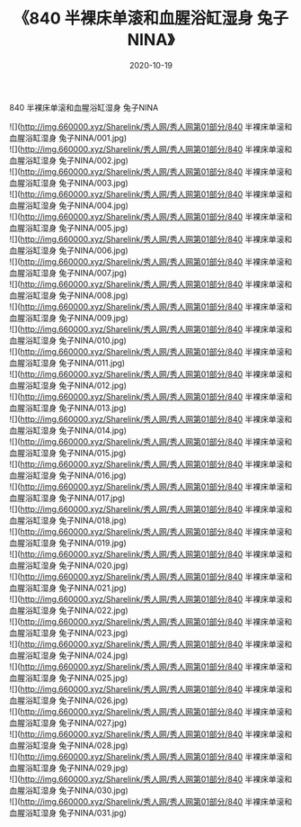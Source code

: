 ﻿---
layout: post
title:  《840 半裸床单滚和血腥浴缸湿身 兔子NINA》
date:   2020-10-19
img: http://img.660000.xyz/Sharelink/秀人网/秀人网第01部分/840 半裸床单滚和血腥浴缸湿身 兔子NINA/000.jpg
categories: [美女, 清纯, 唯美]
---

840 半裸床单滚和血腥浴缸湿身 兔子NINA

  ![](http://img.660000.xyz/Sharelink/秀人网/秀人网第01部分/840 半裸床单滚和血腥浴缸湿身 兔子NINA/001.jpg) <br> ![](http://img.660000.xyz/Sharelink/秀人网/秀人网第01部分/840 半裸床单滚和血腥浴缸湿身 兔子NINA/002.jpg) <br> ![](http://img.660000.xyz/Sharelink/秀人网/秀人网第01部分/840 半裸床单滚和血腥浴缸湿身 兔子NINA/003.jpg) <br> ![](http://img.660000.xyz/Sharelink/秀人网/秀人网第01部分/840 半裸床单滚和血腥浴缸湿身 兔子NINA/004.jpg) <br> ![](http://img.660000.xyz/Sharelink/秀人网/秀人网第01部分/840 半裸床单滚和血腥浴缸湿身 兔子NINA/005.jpg) <br> ![](http://img.660000.xyz/Sharelink/秀人网/秀人网第01部分/840 半裸床单滚和血腥浴缸湿身 兔子NINA/006.jpg) <br> ![](http://img.660000.xyz/Sharelink/秀人网/秀人网第01部分/840 半裸床单滚和血腥浴缸湿身 兔子NINA/007.jpg) <br> ![](http://img.660000.xyz/Sharelink/秀人网/秀人网第01部分/840 半裸床单滚和血腥浴缸湿身 兔子NINA/008.jpg) <br> ![](http://img.660000.xyz/Sharelink/秀人网/秀人网第01部分/840 半裸床单滚和血腥浴缸湿身 兔子NINA/009.jpg) <br> ![](http://img.660000.xyz/Sharelink/秀人网/秀人网第01部分/840 半裸床单滚和血腥浴缸湿身 兔子NINA/010.jpg) <br> ![](http://img.660000.xyz/Sharelink/秀人网/秀人网第01部分/840 半裸床单滚和血腥浴缸湿身 兔子NINA/011.jpg) <br> ![](http://img.660000.xyz/Sharelink/秀人网/秀人网第01部分/840 半裸床单滚和血腥浴缸湿身 兔子NINA/012.jpg) <br> ![](http://img.660000.xyz/Sharelink/秀人网/秀人网第01部分/840 半裸床单滚和血腥浴缸湿身 兔子NINA/013.jpg) <br> ![](http://img.660000.xyz/Sharelink/秀人网/秀人网第01部分/840 半裸床单滚和血腥浴缸湿身 兔子NINA/014.jpg) <br> ![](http://img.660000.xyz/Sharelink/秀人网/秀人网第01部分/840 半裸床单滚和血腥浴缸湿身 兔子NINA/015.jpg) <br> ![](http://img.660000.xyz/Sharelink/秀人网/秀人网第01部分/840 半裸床单滚和血腥浴缸湿身 兔子NINA/016.jpg) <br> ![](http://img.660000.xyz/Sharelink/秀人网/秀人网第01部分/840 半裸床单滚和血腥浴缸湿身 兔子NINA/017.jpg) <br> ![](http://img.660000.xyz/Sharelink/秀人网/秀人网第01部分/840 半裸床单滚和血腥浴缸湿身 兔子NINA/018.jpg) <br> ![](http://img.660000.xyz/Sharelink/秀人网/秀人网第01部分/840 半裸床单滚和血腥浴缸湿身 兔子NINA/019.jpg) <br> ![](http://img.660000.xyz/Sharelink/秀人网/秀人网第01部分/840 半裸床单滚和血腥浴缸湿身 兔子NINA/020.jpg) <br> ![](http://img.660000.xyz/Sharelink/秀人网/秀人网第01部分/840 半裸床单滚和血腥浴缸湿身 兔子NINA/021.jpg) <br> ![](http://img.660000.xyz/Sharelink/秀人网/秀人网第01部分/840 半裸床单滚和血腥浴缸湿身 兔子NINA/022.jpg) <br> ![](http://img.660000.xyz/Sharelink/秀人网/秀人网第01部分/840 半裸床单滚和血腥浴缸湿身 兔子NINA/023.jpg) <br> ![](http://img.660000.xyz/Sharelink/秀人网/秀人网第01部分/840 半裸床单滚和血腥浴缸湿身 兔子NINA/024.jpg) <br> ![](http://img.660000.xyz/Sharelink/秀人网/秀人网第01部分/840 半裸床单滚和血腥浴缸湿身 兔子NINA/025.jpg) <br> ![](http://img.660000.xyz/Sharelink/秀人网/秀人网第01部分/840 半裸床单滚和血腥浴缸湿身 兔子NINA/026.jpg) <br> ![](http://img.660000.xyz/Sharelink/秀人网/秀人网第01部分/840 半裸床单滚和血腥浴缸湿身 兔子NINA/027.jpg) <br> ![](http://img.660000.xyz/Sharelink/秀人网/秀人网第01部分/840 半裸床单滚和血腥浴缸湿身 兔子NINA/028.jpg) <br> ![](http://img.660000.xyz/Sharelink/秀人网/秀人网第01部分/840 半裸床单滚和血腥浴缸湿身 兔子NINA/029.jpg) <br> ![](http://img.660000.xyz/Sharelink/秀人网/秀人网第01部分/840 半裸床单滚和血腥浴缸湿身 兔子NINA/030.jpg) <br> ![](http://img.660000.xyz/Sharelink/秀人网/秀人网第01部分/840 半裸床单滚和血腥浴缸湿身 兔子NINA/031.jpg) <br>